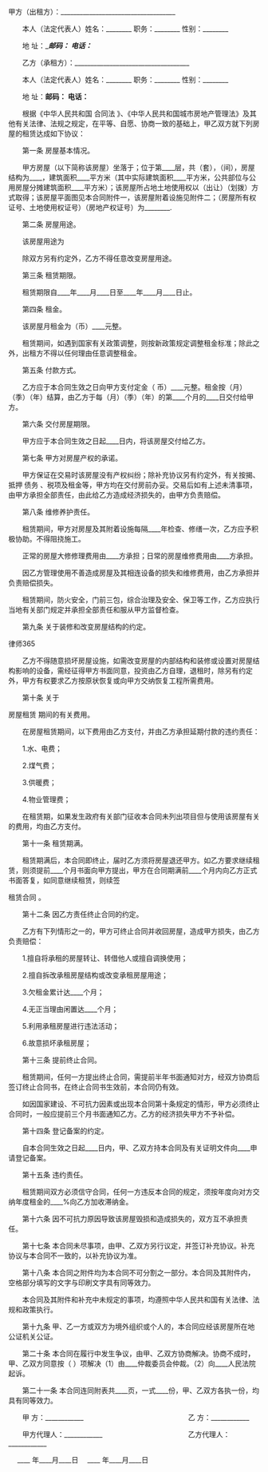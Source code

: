 
 甲方（出租方）：____________________________________



　　本人（法定代表人）姓名：________ 职务：________ 性别：________



　　地 址：____________________邮码：__________ 电话：_________



　　乙方（承租方）：____________________________________



　　本人（法定代表人）姓名：________ 职务：________ 性别：________



　　地 址：____________________邮码：__________ 电话：__________



　　根据《中华人民共和国
合同法
》、《中华人民共和国城市房地产管理法》及其他有关法律、法规之规定，在平等、自愿、协商一致的基础上，甲乙双方就下列房屋的租赁达成如下协议：



　　第一条 房屋基本情况。



　　甲方房屋（以下简称该房屋）坐落于；位于第____层，共（套），（间），房屋结构为____，建筑面积____平方米（其中实际建筑面积____平方米，公共部位与公用房屋分摊建筑面积____平方米）；该房屋所占地土地使用权以（出让）（划拨）方式取得；该房屋平面图见本合同附件一，该房屋附着设施见附件二；（房屋所有权证号、土地使用权证号）（房地产权证号）为________.



　　第二条 房屋用途。



　　该房屋用途为



　　除双方另有约定外，乙方不得任意改变房屋用途。



　　第三条 租赁期限。



　　租赁期限自____年____月____日至____年____月____日止。



　　第四条 租金。



　　该房屋月租金为（币）____元整。



　　租赁期间，如遇到国家有关政策调整，则按新政策规定调整租金标准；除此之外，出租方不得以任何理由任意调整租金。



　　第五条 付款方式。



　　乙方应于本合同生效之日向甲方支付定金（ 币）____元整。租金按（月）（季）（年）结算，由乙方于每（月）（季）（年）的第____个月的____日交付给甲方。



　　第六条 交付房屋期限。



　　甲方应于本合同生效之日起____日内，将该房屋交付给乙方。



　　第七条 甲方对房屋产权的承诺。



　　甲方保证在交易时该房屋没有产权纠纷；除补充协议另有约定外，有关按揭、抵押
债务
、税项及租金等，甲方均在交付房前办妥。交易后如有上述未清事项，由甲方承担全部责任，由此给乙方造成经济损失的，由甲方负责赔偿。



　　第八条 维修养护责任。



　　租赁期间，甲方对房屋及其附着设施每隔____年检查、修缮一次，乙方应予积极协助。不得阻挠施工。



　　正常的房屋大修修理费用由____方承担；日常的房屋维修费用由____方承担。



　　因乙方管理使用不善造成房屋及其相连设备的损失和维修费用，由乙方承担并负责赔偿损失。



　　租赁期间，防火安全，门前三包，综合治理及安全、保卫等工作，乙方应执行当地有关部门规定并承担全部责任和服从甲方监督检查。



　　第九条 关于装修和改变房屋结构的约定。







 
律师365






　　乙方不得随意损坏房屋设施，如需改变房屋的内部结构和装修或设置对房屋结构影响的设备，需经征得甲方书面同意，投资由乙方自理，退租时，除另有约定外，甲方有权要求乙方按原状恢复或向甲方交纳恢复工程所需费用。







　　第十条 关于

房屋租赁
期间的有关费用。







　　在房屋租赁期间，以下费用由乙方支付，并由乙方承担延期付款的违约责任：







　　1.水、电费；







　　2.煤气费；







　　3.供暖费；







　　4.物业管理费；







　　在租赁期，如果发生政府有关部门征收本合同未列出项目但与使用该房屋有关的费用，均由乙方支付。







　　第十一条 租赁期满。







　　租赁期满后，本合同即终止，届时乙方须将房屋退还甲方。如乙方要求继续租赁，则须提前____个月书面向甲方提出，甲方在合同期满前____个月内向乙方正式书面答复，如同意继续租赁，则续签

租赁合同
。







　　第十二条 因乙方责任终止合同的约定。







　　乙方有下列情形之一的，甲方可终止合同并收回房屋，造成甲方损失，由乙方负责赔偿：







　　1.擅自将承租的房屋转让、转借他人或擅自调换使用；







　　2.擅自拆改承租房屋结构或改变承租房屋用途；







　　3.欠租金累计达____个月；







　　4.无正当理由闲置达____个月；







　　5.利用承租房屋进行违法活动；







　　6.故意损坏承租房屋；







　　第十三条 提前终止合同。







　　租赁期间，任何一方提出终止合同，需提前半年书面通知对方，经双方协商后签订终止合同书，在终止合同书生效前，本合同仍有效。







　　如因国家建设、不可抗力因素或出现本合同第十条规定的情形，甲方必须终止合同时，一般应提前三个月书面通知乙方。乙方的经济损失甲方不予补偿。







　　第十四条 登记备案的约定。







　　自本合同生效之日起____日内，甲、乙双方持本合同及有关证明文件向____申请登记备案。







　　第十五条 违约责任。







　　租赁期间双方必须信守合同，任何一方违反本合同的规定，须按年度向对方交纳年度租金的____%向乙方加收滞纳金。







　　第十六条 因不可抗力原因导致该房屋毁损和造成损失的，双方互不承担责任。







　　第十七条 本合同未尽事项，由甲、乙双方另行议定，并签订补充协议。补充协议与本合同不一致的，以补充协议为准。







　　第十八条 本合同之附件均为本合同不可分割之一部分。本合同及其附件内，空格部分填写的文字与印刷文字具有同等效力。







　　本合同及其附件和补充中未规定的事项，均遵照中华人民共和国有关法律、法规和政策执行。







　　第十九条 甲、乙一方或双方为境外组织或个人的，本合同应经该房屋所在地公证机关公证。







　　第二十条 本合同在履行中发生争议，由甲、乙双方协商解决。协商不成时，甲、乙双方同意按（ ）项解决（1）由____仲裁委员会仲裁。（2）向____人民法院起诉。







　　第二十一条 本合同连同附表共____页，一式____份，甲、乙双方各执一份，均具有同等效力。



















　　甲 方：____________　　　　　　　　　　　　　　　乙 方：____________







　　甲方代理人：____________　　　　　　　　　　　　 乙方代理人：____________







　  ____ 年____月____日                             　____ 年____月____日 


 

 
 
 
 
 
  


  
 

  


  


  
 
 
 
 

